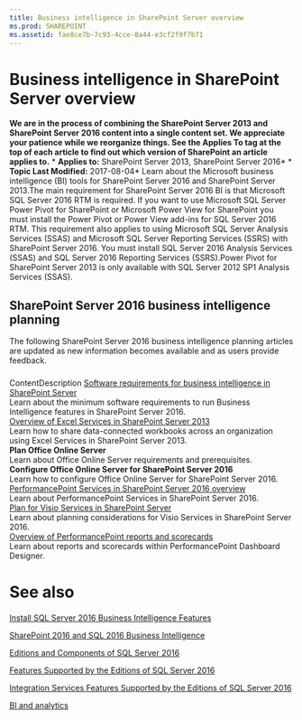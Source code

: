 ```yaml
---
title: Business intelligence in SharePoint Server overview
ms.prod: SHAREPOINT
ms.assetid: fae8ce7b-7c93-4cce-8a44-e3cf2f9f7b71
---
```



# Business intelligence in SharePoint Server overview
 **We are in the process of combining the SharePoint Server 2013 and SharePoint Server 2016 content into a single content set. We appreciate your patience while we reorganize things. See the Applies To tag at the top of each article to find out which version of SharePoint an article applies to.** * **Applies to:** SharePoint Server 2013, SharePoint Server 2016*  * **Topic Last Modified:** 2017-08-04* Learn about the Microsoft business intelligence (BI) tools for SharePoint Server 2016 and SharePoint Server 2013.The main requirement for SharePoint Server 2016 BI is that Microsoft SQL Server 2016 RTM is required. If you want to use Microsoft SQL Server Power Pivot for SharePoint or Microsoft Power View for SharePoint you must install the Power Pivot or Power View add-ins for SQL Server 2016 RTM. This requirement also applies to using Microsoft SQL Server Analysis Services (SSAS) and Microsoft SQL Server Reporting Services (SSRS) with SharePoint Server 2016. You must install SQL Server 2016 Analysis Services (SSAS) and SQL Server 2016 Reporting Services (SSRS).Power Pivot for SharePoint Server 2013 is only available with SQL Server 2012 SP1 Analysis Services (SSAS).
## SharePoint Server 2016 business intelligence planning

The following SharePoint Server 2016 business intelligence planning articles are updated as new information becomes available and as users provide feedback.
### 

ContentDescription [Software requirements for business intelligence in SharePoint Server](html/software-requirements-for-business-intelligence-in-sharepoint-server.md) <br/> Learn about the minimum software requirements to run Business Intelligence features in SharePoint Server 2016.  <br/>  [Overview of Excel Services in SharePoint Server 2013](html/overview-of-excel-services-in-sharepoint-server-2013.md) <br/> Learn how to share data-connected workbooks across an organization using Excel Services in SharePoint Server 2013.  <br/> **Plan Office Online Server** <br/> Learn about Office Online Server requirements and prerequisites.  <br/> **Configure Office Online Server for SharePoint Server 2016** <br/> Learn how to configure Office Online Server for SharePoint Server 2016.  <br/>  [PerformancePoint Services in SharePoint Server 2016 overview](html/performancepoint-services-in-sharepoint-server-2016-overview.md) <br/> Learn about PerformancePoint Services in SharePoint Server 2016.  <br/>  [Plan for Visio Services in SharePoint Server](html/plan-for-visio-services-in-sharepoint-server.md) <br/> Learn about planning considerations for Visio Services in SharePoint Server 2016.  <br/>  [Overview of PerformancePoint reports and scorecards](html/overview-of-performancepoint-reports-and-scorecards.md) <br/> Learn about reports and scorecards within PerformancePoint Dashboard Designer.  <br/> 
# See also

#### 

 [Install SQL Server 2016 Business Intelligence Features](https://msdn.microsoft.com/en-us/library/hh231681.aspx)
  
    
    
 [SharePoint 2016 and SQL 2016 Business Intelligence](https://sharepointpromag.com/sharepoint/sharepoint-2016-and-sql-2016-business-intelligence)
  
    
    
 [Editions and Components of SQL Server 2016](https://msdn.microsoft.com/en-us/library/ms144275.aspx)
  
    
    
 [Features Supported by the Editions of SQL Server 2016](https://msdn.microsoft.com/en-us/library/cc645993.aspx)
  
    
    
 [Integration Services Features Supported by the Editions of SQL Server 2016](https://msdn.microsoft.com/en-us/library/mt736445.aspx)
  
    
    
 [BI and analytics](https://www.microsoft.com/en-us/cloud-platform/bi-analytics)
  
    
    

  
    
    

